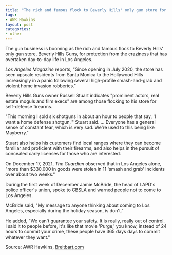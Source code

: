 ```yaml
---
title: "The rich and famous flock to Beverly Hills' only gun store for protection"
tags:
- AWR Hawkins
layout: post
categories:
- other
---
```


The gun business is booming as the rich and famous flock to Beverly Hills' only gun store, Beverly Hills Guns, for protection from the craziness that has overtaken day-to-day life in Los Angeles.

*Los Angeles Magazine* reports, "Since opening in July 2020, the store has seen upscale residents from Santa Monica to the Hollywood Hills increasingly in a panic following several high-profile smash-and-grab and violent home invasion robberies."

Beverly Hills Guns owner Russell Stuart indicates "prominent actors, real estate moguls and film execs" are among those flocking to his store for self-defense firearms.

"This morning I sold six shotguns in about an hour to people that say, 'I want a home defense shotgun,'" Stuart said. ... Everyone has a general sense of constant fear, which is very sad. We're used to this being like Mayberry."

Stuart also helps his customers find local ranges where they can become familiar and proficient with their firearms, and also helps in the pursuit of concealed carry licenses for those who are interested.

On December 17, 2021, *The Guardian* observed that in Los Angeles alone, "more than $330,000 in goods were stolen in 11 'smash and grab' incidents over about two weeks."

During the first week of December Jamie McBride, the head of LAPD's police officer's union, spoke to CBSLA and warned people not to come to Los Angeles.

McBride said, "My message to anyone thinking about coming to Los Angeles, especially during the holiday season, is don't."

He added, "We can't guarantee your safety. It is really, really out of control. I said it to people before, it's like that movie 'Purge,' you know, instead of 24 hours to commit your crime, these people have 365 days days to commit whatever they want."

Source: AWR Hawkins, [Breitbart.com](https://www.breitbart.com/politics/2021/12/30/rich-famous-flock-beverly-hills-only-gun-store-protection/)
